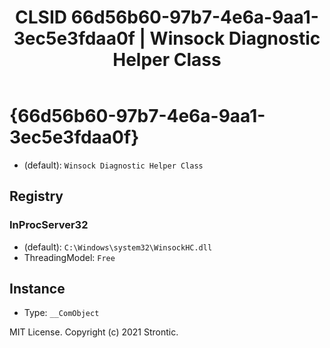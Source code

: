 ﻿---
title: "CLSID 66d56b60-97b7-4e6a-9aa1-3ec5e3fdaa0f | Winsock Diagnostic Helper Class"
excerpt: What is COM-Object CLSID 66d56b60-97b7-4e6a-9aa1-3ec5e3fdaa0f?
---

# {66d56b60-97b7-4e6a-9aa1-3ec5e3fdaa0f}

* (default): `Winsock Diagnostic Helper Class`

## Registry


### InProcServer32

* (default): `C:\Windows\system32\WinsockHC.dll`
* ThreadingModel: `Free`

## Instance

* Type: `__ComObject`

MIT License. Copyright (c) 2021 Strontic.


